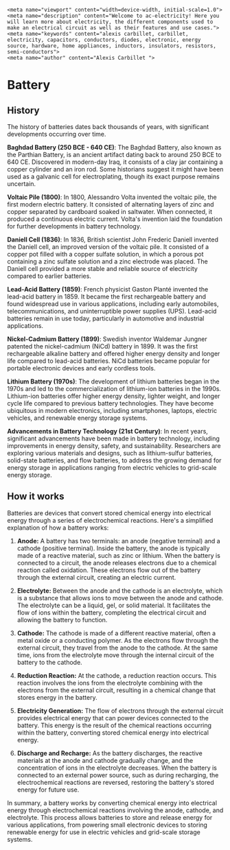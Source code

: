     <meta name="viewport" content="width=device-width, initial-scale=1.0">
    <meta name="description" content="Welcome to ac-electricity! Here you will learn more about electricity, the different components used to make an electrical circuit as well as their features and use cases.">
    <meta name="keywords" content="alexis carbillet, carbillet, electricity, capacitors, conductors, diodes, electronic, energy source, hardware, home appliances, inductors, insulators, resistors, semi-conductors">
    <meta name="author" content="Alexis Carbillet ">
</head>

# Battery

## History

The history of batteries dates back thousands of years, with significant developments occurring over time.

**Baghdad Battery (250 BCE - 640 CE)**: The Baghdad Battery, also known as the Parthian Battery, is an ancient artifact dating back to around 250 BCE to 640 CE. Discovered in modern-day Iraq, it consists of a clay jar containing a copper cylinder and an iron rod. Some historians suggest it might have been used as a galvanic cell for electroplating, though its exact purpose remains uncertain.

**Voltaic Pile (1800)**: In 1800, Alessandro Volta invented the voltaic pile, the first modern electric battery. It consisted of alternating layers of zinc and copper separated by cardboard soaked in saltwater. When connected, it produced a continuous electric current. Volta's invention laid the foundation for further developments in battery technology.

**Daniell Cell (1836)**: In 1836, British scientist John Frederic Daniell invented the Daniell cell, an improved version of the voltaic pile. It consisted of a copper pot filled with a copper sulfate solution, in which a porous pot containing a zinc sulfate solution and a zinc electrode was placed. The Daniell cell provided a more stable and reliable source of electricity compared to earlier batteries.

**Lead-Acid Battery (1859)**: French physicist Gaston Planté invented the lead-acid battery in 1859. It became the first rechargeable battery and found widespread use in various applications, including early automobiles, telecommunications, and uninterruptible power supplies (UPS). Lead-acid batteries remain in use today, particularly in automotive and industrial applications.

**Nickel-Cadmium Battery (1899)**: Swedish inventor Waldemar Jungner patented the nickel-cadmium (NiCd) battery in 1899. It was the first rechargeable alkaline battery and offered higher energy density and longer life compared to lead-acid batteries. NiCd batteries became popular for portable electronic devices and early cordless tools.

**Lithium Battery (1970s)**: The development of lithium batteries began in the 1970s and led to the commercialization of lithium-ion batteries in the 1990s. Lithium-ion batteries offer higher energy density, lighter weight, and longer cycle life compared to previous battery technologies. They have become ubiquitous in modern electronics, including smartphones, laptops, electric vehicles, and renewable energy storage systems.

**Advancements in Battery Technology (21st Century)**: In recent years, significant advancements have been made in battery technology, including improvements in energy density, safety, and sustainability. Researchers are exploring various materials and designs, such as lithium-sulfur batteries, solid-state batteries, and flow batteries, to address the growing demand for energy storage in applications ranging from electric vehicles to grid-scale energy storage.

## How it works

Batteries are devices that convert stored chemical energy into electrical energy through a series of electrochemical reactions. Here's a simplified explanation of how a battery works:

1. **Anode:** A battery has two terminals: an anode (negative terminal) and a cathode (positive terminal). Inside the battery, the anode is typically made of a reactive material, such as zinc or lithium. When the battery is connected to a circuit, the anode releases electrons due to a chemical reaction called oxidation. These electrons flow out of the battery through the external circuit, creating an electric current.

2. **Electrolyte:** Between the anode and the cathode is an electrolyte, which is a substance that allows ions to move between the anode and cathode. The electrolyte can be a liquid, gel, or solid material. It facilitates the flow of ions within the battery, completing the electrical circuit and allowing the battery to function.

3. **Cathode:** The cathode is made of a different reactive material, often a metal oxide or a conducting polymer. As the electrons flow through the external circuit, they travel from the anode to the cathode. At the same time, ions from the electrolyte move through the internal circuit of the battery to the cathode.

4. **Reduction Reaction:** At the cathode, a reduction reaction occurs. This reaction involves the ions from the electrolyte combining with the electrons from the external circuit, resulting in a chemical change that stores energy in the battery.

5. **Electricity Generation:** The flow of electrons through the external circuit provides electrical energy that can power devices connected to the battery. This energy is the result of the chemical reactions occurring within the battery, converting stored chemical energy into electrical energy.

6. **Discharge and Recharge:** As the battery discharges, the reactive materials at the anode and cathode gradually change, and the concentration of ions in the electrolyte decreases. When the battery is connected to an external power source, such as during recharging, the electrochemical reactions are reversed, restoring the battery's stored energy for future use.

In summary, a battery works by converting chemical energy into electrical energy through electrochemical reactions involving the anode, cathode, and electrolyte. This process allows batteries to store and release energy for various applications, from powering small electronic devices to storing renewable energy for use in electric vehicles and grid-scale storage systems.